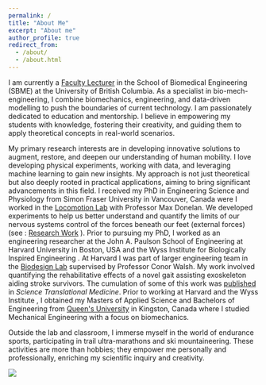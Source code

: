 ```yaml
---
permalink: /
title: "About Me"
excerpt: "About me"
author_profile: true
redirect_from: 
  - /about/
  - /about.html
---
```


I am currently a [Faculty Lecturer](https://bme.ubc.ca/?directory=pawel-kudzia) in the School of Biomedical Engineering (SBME) at the University of British Columbia. As a specialist in bio-mech-engineering, I combine biomechanics, engineering, and data-driven modelling to push the boundaries of current technology. I am passionately dedicated to education and mentorship. I believe in empowering my students with knowledge, fostering their creativity, and guiding them to apply theoretical concepts in real-world scenarios.

My primary research interests are in developing innovative solutions to augment, restore, and deepen our understanding of human mobility. I love developing physical experiments, working with data, and leveraging machine learning to gain new insights. My approach is not just theoretical but also deeply rooted in practical applications, aiming to bring significant advancements in this field. I received my PhD in Engineering Science and Physiology from Simon Fraser University in Vancouver, Canada were I worked in the [Locomotion Lab](https://www.sfu.ca/locomotionlab/) with Professor Max Donelan. We developed experiments to help us better understand and quantify the limits of our nervous systems control of the forces beneath our feet (external forces) (see : [Research Work](portfolio) ). Prior to pursuing my PhD, I worked as an engineering researcher at the John A. Paulson School of Engineering at Harvard University in Boston, USA and the Wyss Institute for Biologically Inspired Engineering . At Harvard I was part of larger engineering team in the [Biodesign Lab](https://biodesign.seas.harvard.edu/) supervised by Professor Conor Walsh. My work involved quantifying the rehabilitative effects of a novel gait assisting exoskeleton aiding stroke survivors. The cumulation of some of this work was [published](publications) in *Science Translational Medicine*. Prior to working at Harvard and the Wyss Institute , I obtained my Masters of Applied Science and Bachelors of Engineering from [Queen's University](https://www.queensu.ca) in Kingston, Canada where I studied Mechanical Engineering with a focus on biomechanics. 

Outside the lab and classroom, I immerse myself in the world of endurance sports, participating in trail ultra-marathons and ski mountaineering. These activities are more than hobbies; they empower me personally and professionally, enriching my scientific inquiry and creativity.

  
<img src="{{https://https://pkudzia.github.io/}}/images/exosuit.png" style="display: block; margin: auto;" />






